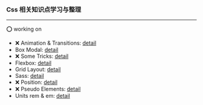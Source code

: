 ### Css 相关知识点学习与整理

---
:o: working on

- :x: Animation & Transitions: [detail]()
- Box Modal: [detail](https://github.com/sincerity628/css-part/tree/master/box-modal)
- :x: Some Tricks: [detail]()
- Flexbox: [detail](https://github.com/sincerity628/css-part/tree/master/flexbox)
- Grid Layout: [detail](https://github.com/sincerity628/css-part/tree/master/grid-layout)
- Sass: [detail](https://github.com/sincerity628/css-part/tree/master/learn-sass)
- :x: Position: [detail]()
- :x: Pseudo Elements: [detail]()
- Units rem & em: [detail](https://github.com/sincerity628/css-part/tree/master/units)

